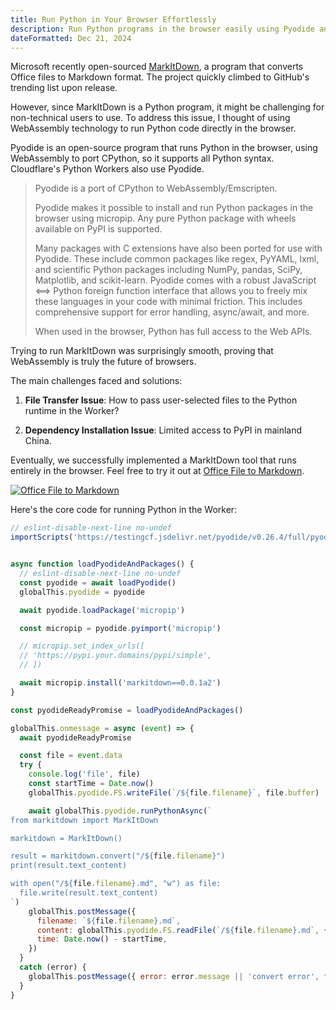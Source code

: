 ```yaml
---
title: Run Python in Your Browser Effortlessly
description: Run Python programs in the browser easily using Pyodide and WebAssembly for seamless execution of code and packages
dateFormatted: Dec 21, 2024
---
```


Microsoft recently open-sourced [MarkItDown](https://github.com/microsoft/markitdown), a program that converts Office files to Markdown format. The project quickly climbed to GitHub's trending list upon release.

However, since MarkItDown is a Python program, it might be challenging for non-technical users to use. To address this issue, I thought of using WebAssembly technology to run Python code directly in the browser.

Pyodide is an open-source program that runs Python in the browser, using WebAssembly to port CPython, so it supports all Python syntax. Cloudflare's Python Workers also use Pyodide.

> Pyodide is a port of CPython to WebAssembly/Emscripten.
>
> Pyodide makes it possible to install and run Python packages in the browser using micropip. Any pure Python package with wheels available on PyPI is supported.
>
> Many packages with C extensions have also been ported for use with Pyodide. These include common packages like regex, PyYAML, lxml, and scientific Python packages including NumPy, pandas, SciPy, Matplotlib, and scikit-learn. Pyodide comes with a robust JavaScript ⟺ Python foreign function interface that allows you to freely mix these languages in your code with minimal friction. This includes comprehensive support for error handling, async/await, and more.
>
> When used in the browser, Python has full access to the Web APIs.

Trying to run MarkItDown was surprisingly smooth, proving that WebAssembly is truly the future of browsers.

The main challenges faced and solutions:

1. **File Transfer Issue**: How to pass user-selected files to the Python runtime in the Worker?

2. **Dependency Installation Issue**: Limited access to PyPI in mainland China.

Eventually, we successfully implemented a MarkItDown tool that runs entirely in the browser. Feel free to try it out at [Office File to Markdown](https://www.html.zone/markitdown/).

[![Office File to Markdown](https://www.html.zone/markitdown.png)](https://www.html.zone/markitdown/)

Here's the core code for running Python in the Worker:

```javascript
// eslint-disable-next-line no-undef
importScripts('https://testingcf.jsdelivr.net/pyodide/v0.26.4/full/pyodide.js')


async function loadPyodideAndPackages() {
  // eslint-disable-next-line no-undef
  const pyodide = await loadPyodide()
  globalThis.pyodide = pyodide

  await pyodide.loadPackage('micropip')

  const micropip = pyodide.pyimport('micropip')

  // micropip.set_index_urls([
  // 'https://pypi.your.domains/pypi/simple',  
  // ])

  await micropip.install('markitdown==0.0.1a2')
}

const pyodideReadyPromise = loadPyodideAndPackages()

globalThis.onmessage = async (event) => {
  await pyodideReadyPromise

  const file = event.data
  try {
    console.log('file', file)
    const startTime = Date.now()
    globalThis.pyodide.FS.writeFile(`/${file.filename}`, file.buffer)

    await globalThis.pyodide.runPythonAsync(`
from markitdown import MarkItDown

markitdown = MarkItDown()

result = markitdown.convert("/${file.filename}")
print(result.text_content)

with open("/${file.filename}.md", "w") as file:
  file.write(result.text_content)
`)
    globalThis.postMessage({
      filename: `${file.filename}.md`,
      content: globalThis.pyodide.FS.readFile(`/${file.filename}.md`, { encoding: 'utf8' }),
      time: Date.now() - startTime,
    })
  }
  catch (error) {
    globalThis.postMessage({ error: error.message || 'convert error', filename: file.filename })
  }
}
```
